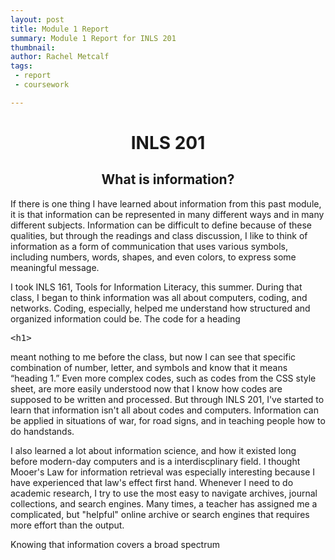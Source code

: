 ```yaml
---
layout: post
title: Module 1 Report
summary: Module 1 Report for INLS 201
thumbnail: 
author:	Rachel Metcalf
tags:
 - report
 - coursework

---
```

# <center>INLS 201</center>

## <center>What is information?</center>
If there is one thing I have learned about information from this past module, it is that information can be represented in many different ways and in many different subjects. Information can be difficult to define because of these qualities, but through the readings and class discussion, I like to think of information as a form of communication that uses various symbols, including numbers, words, shapes, and even colors, to express some meaningful message.
	
I took INLS 161, Tools for Information Literacy, this summer. During that class, I began to think information was all about computers, coding, and networks. Coding, especially, helped me understand how structured and organized information could be. The code for a heading <xmp><h1></xmp> meant nothing to me before the class, but now I can see that specific combination of number, letter, and symbols and know that it means “heading 1.” Even more complex codes, such as codes from the CSS style sheet, are more easily understood now that I know how codes are supposed to be written and processed. But through INLS 201, I've started to learn that information isn't all about codes and computers. Information can be applied in situations of war, for road signs, and in teaching people how to do handstands.

I also learned a lot about information science, and how it existed long before modern-day computers and is a interdiscplinary field. I thought Mooer's Law for information retrieval was especially interesting because I have experienced that law's effect first hand. Whenever I need to do academic research, I try to use the most easy to navigate archives, journal collections, and search engines. Many times, a teacher has assigned me a complicated, but "helpful" online archive or search engines that requires more effort than the output. 

Knowing that information covers a broad spectrum 



